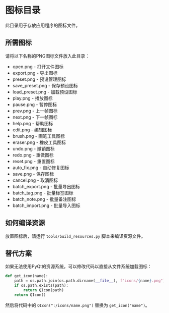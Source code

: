 # 图标目录

此目录用于存放应用程序的图标文件。

## 所需图标

请将以下名称的PNG图标文件放入此目录：

- open.png - 打开文件图标
- export.png - 导出图标
- preset.png - 预设管理图标
- save_preset.png - 保存预设图标
- load_preset.png - 加载预设图标
- play.png - 播放图标
- pause.png - 暂停图标
- prev.png - 上一帧图标
- next.png - 下一帧图标
- help.png - 帮助图标
- edit.png - 编辑图标
- brush.png - 画笔工具图标
- eraser.png - 橡皮工具图标
- undo.png - 撤销图标
- redo.png - 重做图标
- reset.png - 重置图标
- auto_fix.png - 自动修复图标
- save.png - 保存图标
- cancel.png - 取消图标
- batch_export.png - 批量导出图标
- batch_tag.png - 批量标签图标
- batch_note.png - 批量备注图标
- batch_import.png - 批量导入图标

## 如何编译资源

放置图标后，请运行 `tools/build_resources.py` 脚本来编译资源文件。

## 替代方案

如果无法使用PyQt的资源系统，可以修改代码以直接从文件系统加载图标：

```python
def get_icon(name):
    path = os.path.join(os.path.dirname(__file__), f"icons/{name}.png")
    if os.path.exists(path):
        return QIcon(path)
    return QIcon()
```

然后将代码中的 `QIcon(":/icons/name.png")` 替换为 `get_icon("name")`。 